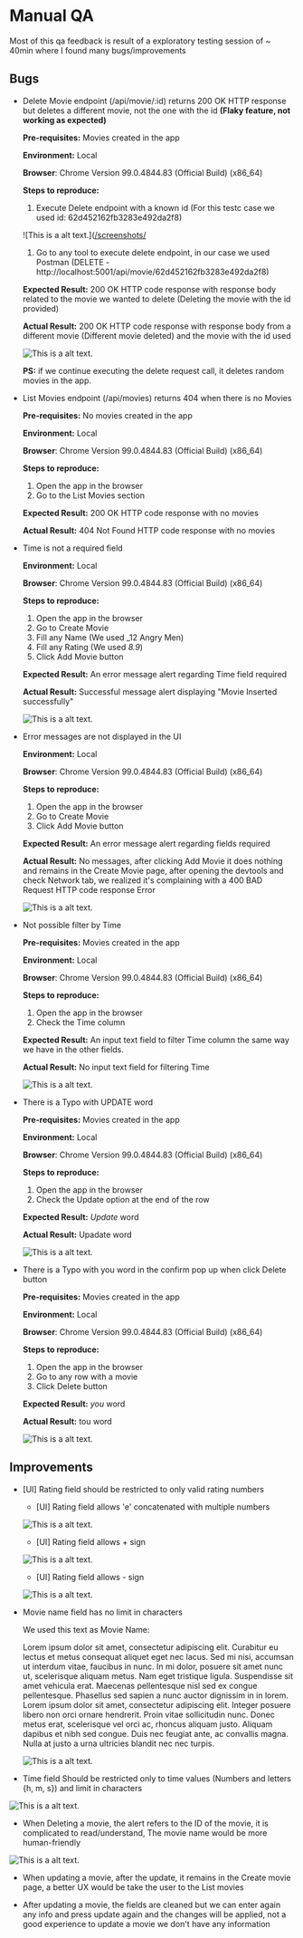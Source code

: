# Manual QA

Most of this qa feedback is result of a exploratory testing session of ~ 40min where I found many bugs/improvements

## Bugs
* Delete Movie endpoint (/api/movie/:id) returns 200 OK HTTP response but deletes a different movie, not the one with the id **(Flaky feature, not working as expected)**

	**Pre-requisites:** Movies created in the app
	
	**Environment:** Local
	
	**Browser**: Chrome Version 99.0.4844.83 (Official Build) (x86_64)
	
	**Steps to reproduce:**
	1. Execute Delete endpoint with a known id (For this testc case we used id: 62d452162fb3283e492da2f8)

	![This is a alt text.]([/screenshots/](https://github.com/doinglivingtest/cypress-impl-fw/blob/main/manual%20testing/screenshots/stc_1.png "Support Test case")

	1. Go to any tool to execute delete endpoint, in our case we used Postman
	(DELETE - http://localhost:5001/api/movie/62d452162fb3283e492da2f8)

	**Expected Result:** 200 OK HTTP code response with response body related to the movie we wanted to delete (Deleting the movie with the id provided)

	**Actual Result:** 200 OK HTTP code response with response body from a different movie
	(Different movie deleted) and the movie with the id used

	![This is a alt text.]([/screenshots/bug_0.png](https://github.com/doinglivingtest/cypress-impl-fw/blob/main/manual%20testing/screenshots/bug_0.png) "Bug")

	**PS:** if we continue executing the delete request call, it deletes random movies in the app.


* List Movies endpoint (/api/movies) returns 404 when there is no Movies

	**Pre-requisites:** No movies created in the app
	
	**Environment:** Local
	
	**Browser**: Chrome Version 99.0.4844.83 (Official Build) (x86_64)
	
	**Steps to reproduce:**
	1. Open the app in the browser
	1. Go to the List Movies section

	**Expected Result:** 200 OK HTTP code response with no movies

	**Actual Result:** 404 Not Found HTTP code response with no movies

* Time is not a required field
	
	**Environment:** Local
	
	**Browser**: Chrome Version 99.0.4844.83 (Official Build) (x86_64)
	
	**Steps to reproduce:**
	1. Open the app in the browser
	1. Go to Create Movie
	1. Fill any Name (We used _12 Angry Men)
	1. Fill any Rating (We used _8.9_)
	1. Click Add Movie button

	**Expected Result:** An error message alert regarding Time field required

	**Actual Result:** Successful message alert displaying "Movie Inserted successfully"

	![This is a alt text.](/screenshots/bug_2.png "Bug")

* Error messages are not displayed in the UI
	
	**Environment:** Local
	
	**Browser**: Chrome Version 99.0.4844.83 (Official Build) (x86_64)
	
	**Steps to reproduce:**
	1. Open the app in the browser
	1. Go to Create Movie
	1. Click Add Movie button

	**Expected Result:** An error message alert regarding fields required

	**Actual Result:** No messages, after clicking Add Movie it does nothing and remains in the Create Movie page, after opening the devtools and check Network tab, we realized it's complaining  with a 400 BAD Request HTTP code response Error

	![This is a alt text.](/screenshots/bug_3.png "Bug")

* Not possible filter by Time

	**Pre-requisites:** Movies created in the app
	
	**Environment:** Local
	
	**Browser**: Chrome Version 99.0.4844.83 (Official Build) (x86_64)
	
	**Steps to reproduce:**
	1. Open the app in the browser
	1. Check the Time column

	**Expected Result:** An input text field to filter Time column the same way we have in the other fields.

	**Actual Result:** No input text field for filtering Time

	![This is a alt text.](/screenshots/bug_4.png "Bug")

* There is a Typo with UPDATE word

	**Pre-requisites:** Movies created in the app
	
	**Environment:** Local
	
	**Browser**: Chrome Version 99.0.4844.83 (Official Build) (x86_64)
	
	**Steps to reproduce:**
	1. Open the app in the browser
	1. Check the Update option at the end of the row

	**Expected Result:** _Update_ word

	**Actual Result:** Upadate word

	![This is a alt text.](/screenshots/bug_5.png "Bug")

* There is a Typo with you word in the confirm pop up when click Delete button

	**Pre-requisites:** Movies created in the app
	
	**Environment:** Local
	
	**Browser**: Chrome Version 99.0.4844.83 (Official Build) (x86_64)
	
	**Steps to reproduce:**
	1. Open the app in the browser
	1. Go to any row with a movie
	1. Click Delete button

	**Expected Result:** _you_ word

	**Actual Result:** tou word

	![This is a alt text.](/screenshots/bug_6.png "Bug")




## Improvements

* [UI] Rating field should be restricted to only valid rating numbers 

	* [UI] Rating field allows 'e' concatenated with multiple numbers

	![This is a alt text.](/screenshots/imp_1.png "Improvement")

	* [UI] Rating field allows + sign

	![This is a alt text.](/screenshots/imp_2.png "Improvement")

	* [UI] Rating field allows - sign

	![This is a alt text.](/screenshots/imp_3.png "Improvement")

* Movie name field has no limit in characters
	
	We used this text as Movie Name:

	Lorem ipsum dolor sit amet, consectetur adipiscing elit. Curabitur eu lectus et metus consequat aliquet eget nec lacus. Sed mi nisi, accumsan ut interdum vitae, faucibus in nunc. In mi dolor, posuere sit amet nunc ut, scelerisque aliquam metus. Nam eget tristique ligula. Suspendisse sit amet vehicula erat. Maecenas pellentesque nisl sed ex congue pellentesque. Phasellus sed sapien a nunc auctor dignissim in in lorem. Lorem ipsum dolor sit amet, consectetur adipiscing elit. Integer posuere libero non orci ornare hendrerit. Proin vitae sollicitudin nunc. Donec metus erat, scelerisque vel orci ac, rhoncus aliquam justo. Aliquam dapibus et nibh sed congue. Duis nec feugiat ante, ac convallis magna. Nulla at justo a urna ultricies blandit nec nec turpis.

	![This is a alt text.](/screenshots/imp_4.png "Improvement")


* Time field Should be restricted only to time values (Numbers and letters {h, m, s}) and limit in characters

![This is a alt text.](/screenshots/imp_5.png "Improvement")


* When Deleting a movie, the alert refers to the ID of the movie, it is complicated to read/understand, The movie name would be more human-friendly

![This is a alt text.](/screenshots/imp_6.png "Improvement")

* When updating a movie, after the update, it remains in the Create movie page, a better UX would be take the user to the List movies

* After updating a movie, the fields are cleaned but we can enter again any info and press update again and the changes will be applied, not a good experience to update a movie we don't have any information
